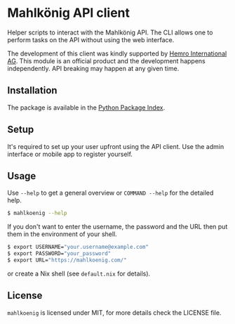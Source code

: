 # Mahlkönig API client

Helper scripts to interact with the Mahlkönig API. The CLI allows one to perform tasks on the API
without using the web interface.

The development of this client was kindly supported by [Hemro International AG](https://www.mahlkoenig.com).
This module is an official product and the development happens independently. API breaking may happen at
any given time.

## Installation

The package is available in the [Python Package Index](https://pypi.org/project/audiness/).

## Setup

It's required to set up your user upfront using the API client. Use the admin
interface or mobile app to register yourself.

## Usage

Use `--help` to get a general overview or `COMMAND --help` for the detailed help.

```bash
$ mahlkoenig --help

```

If you don't want to enter the username, the password and the URL then put them in the
environment of your shell.

```bash
$ export USERNAME="your.username@example.com"
$ export PASSWORD="your_password"
$ export URL="https://mahlkoenig.com/"
```

or create a Nix shell (see `default.nix` for details).

## License

`mahlkoenig` is licensed under MIT, for more details check the LICENSE file.
